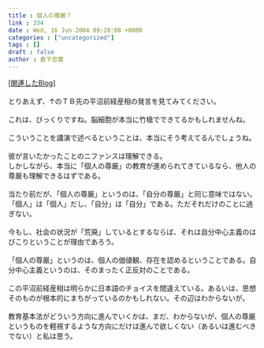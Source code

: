 ```yaml
---
title : 個人の尊厳？
link : 334
date : Wed, 16 Jun 2004 09:28:08 +0000
categories : ["uncategorized"]
tags : []
draft : false
author : 倉下忠憲
---
```


[<A HREF="http://www.doblog.com/weblog/BlogServlet?userid=12049&blogid=271720#271720" TARGET="_blank">関連したBlog</A>]<BR><BR>とりあえず、↑のＴＢ先の平沼前経産相の発言を見てみてください。<BR><BR>これは、びっくりですね。脳細胞が本当に竹槍でできてるかもしれませんね。<BR><BR>こういうことを講演で述べるということは、本当にそう考えてるんでしょうね。<BR><BR>彼が言いたかったことのニファンスは理解できる。<BR>しかしながら、本当に「個人の尊厳」の教育が進められてきているなら、他人の尊厳も理解できるはずである。<BR><BR>当たり前だが、「個人の尊厳」というのは、「自分の尊厳」と同じ意味ではない。<BR>「個人」は「個人」だし、「自分」は「自分」である。ただそれだけのことに過ぎない。<BR><BR>今もし、社会の状況が「荒廃」しているとするならば、それは自分中心主義のはびこりということが理由であろう。<BR><BR>「個人の尊厳」というのは、個人の価値観、存在を認めるということである。自分中心主義というのは、そのまったく正反対のことである。<BR><BR>この平沼前経産相は明らかに日本語のチョイスを間違えている。あるいは、思想そのものが根本的にまちがっているのかもしれない。その辺はわからないが。<BR><BR>教育基本法がどういう方向に進んでいくかは、まだ、わからないが、個人の尊厳というものを軽視するような方向にだけは進んで欲しくない（あるいは進むべきでない）と私は思う。<BR><br><br>

